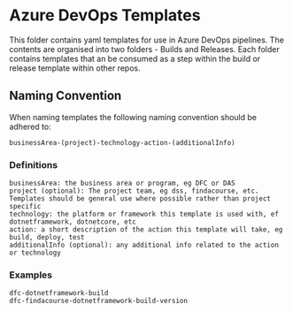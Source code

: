 # Azure DevOps Templates
This folder contains yaml templates for use in Azure DevOps pipelines.  The contents are organised into two folders - Builds and Releases.  Each folder contains templates that an be consumed as a step within the build or release template within other repos.

## Naming Convention
When naming templates the following naming convention should be adhered to:

    businessArea-(project)-technology-action-(additionalInfo)

### Definitions
    businessArea: the business area or program, eg DFC or DAS
    project (optional): The project team, eg dss, findacourse, etc.  Templates should be general use where possible rather than project specific
    technology: the platform or framework this template is used with, ef dotnetframework, dotnetcore, etc
    action: a short description of the action this template will take, eg build, deploy, test
    additionalInfo (optional): any additional info related to the action or technology

### Examples
    dfc-dotnetframework-build
    dfc-findacourse-dotnetframework-build-version